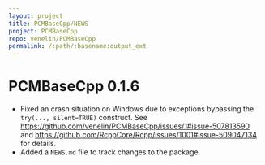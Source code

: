 ```yaml
---
layout: project
title: PCMBaseCpp/NEWS
project: PCMBaseCpp
repo: venelin/PCMBaseCpp
permalink: /:path/:basename:output_ext
---
```


# PCMBaseCpp 0.1.6

* Fixed an crash situation on Windows due to exceptions bypassing the 
`try(..., silent=TRUE)` construct. See
https://github.com/venelin/PCMBaseCpp/issues/1#issue-507813590 and 
https://github.com/RcppCore/Rcpp/issues/1001#issue-509047134 for details.
* Added a `NEWS.md` file to track changes to the package.

